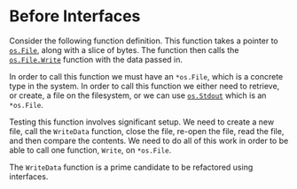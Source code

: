 # Before Interfaces

Consider the following function definition. This function takes a pointer to [`os.File`](https://golang.org/pkg/os/#File), along with a slice of bytes. The function then calls the [`os.File.Write`](https://golang.org/pkg/os/#File.Write) function with the data passed in.

<go src="src/writer-before" sym="WriteData"></go>

In order to call this function we must have an `*os.File`, which is a concrete type in the system. In order to call this function we either need to retrieve, or create, a file on the filesystem, or we can use [`os.Stdout`](https://golang.org/pkg/os/#pkg-variables) which is an `*os.File`.

<go src="src/writer-before" sym="main"></go>

Testing this function involves significant setup. We need to create a new file, call the `WriteData` function, close the file, re-open the file, read the file, and then compare the contents. We need to do all of this work in order to be able to call one function, `Write`, on `*os.File`.

<go src="src/writer-before" test="-v" code="main_test.go#test"></go>

The `WriteData` function is a prime candidate to be refactored using interfaces.
